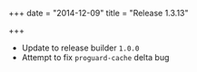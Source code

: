 +++
date = "2014-12-09"
title = "Release 1.3.13"

+++


* Update to release builder `1.0.0`
* Attempt to fix `proguard-cache` delta bug
